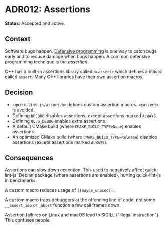 # ADR012: Assertions

**Status**: Accepted and active.

## Context

Software bugs happen. [Defensive programming][] is one way to catch bugs early
and to reduce damage when bugs happen. A common defensive programming technique
is the *assertion*.

C++ has a built-in assertions library called `<cassert>` which defines a macro
called `assert`. Many C++ libraries have their own assertion macros.

## Decision

* `<quick-lint-js/assert.h>` defines custom assertion macros. `<cassert>` is
  avoided.
* Defining `NDEBUG` disables assertions, except assertions marked `ALWAYS`.
* Defining `QLJS_DEBUG` enables extra assertions.
* A default CMake build (where `CMAKE_BUILD_TYPE=None`) enables assertions.
* An optimized CMake build (where `CMAKE_BUILD_TYPE=Release`) disables
  assertions (except assertions marked `ALWAYS`).

## Consequences

Assertions can slow down execution. This used to negatively affect
quick-lint-js' Debian package (where assertions are enabled), hurting
quick-lint-js in benchmarks.

A custom macro reduces usage of `[[maybe_unused]]`.

A custom macro traps debuggers at the offending line of code, not some
`__assert_imp` or `_abort` function a few call frames down.

Assertion failures on Linux and macOS lead to SIGILL ("illegal instruction").
This confuses people.

[defensive programming]: https://en.wikipedia.org/wiki/Defensive_programming
